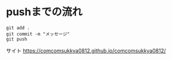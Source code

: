 # pushまでの流れ

```
git add .
git commit -m "メッセージ"
git push 
```

サイト
https://comcomsukkya0812.github.io/comcomsukkya0812/
